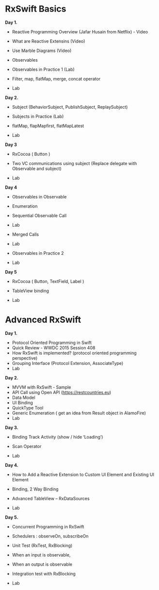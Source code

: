 
# RxSwift Basics
**Day 1.**

- Reactive Programming Overview (Jafar Husain from Netflix) - Video

- What are Reactive Extensins (Video)

- Use Marble Diagrams (Video)

- Observables

- Observables in Practice 1 (Lab)

- Filter, map, flatMap, merge, concat operator

- Lab

**Day 2.**

- Subject (BehaviorSubject, PublishSubject, ReplaySubject)

- Subjects in Practice (Lab)

- flatMap, flapMapfirst, flatMapLatest

- Lab

**Day 3**


- RxCocoa ( Button )

- Two VC communications using subject (Replace delegate with Observable and subject)

- Lab

**Day 4**


- Observables in Observable

- Enumeration

- Sequential Observable Call

- Lab

- Merged Calls

- Lab

- Observables in Practice 2

- Lab

**Day 5**


- RxCocoa ( Button, TextField, Label )

- TableView binding

- Lab




# Advanced RxSwift



**Day 1.**

- Protocol Oriented Programming in Swift
- Quick Review - WWDC 2015 Session 408
- How RxSwift is implemented? 
  (protocol oriented programming perspective)
- Grouping Interface (Protocol Extension, AssociateType)
- Lab

**Day 2.**

- MVVM with RxSwift - Sample
- API Call using Open API (https://restcountries.eu)
- Data Model
- UI Binding
- QuickType Tool
- Generic Enumeration ( get an idea from Result object in AlamoFire)
- Lab


**Day 3.**

- Binding Track Activity (show / hide ‘Loading’)

- Scan Operator

- Lab


**Day 4.**

- How to Add a Reactive Extension to Custom UI Element and Existing UI Element

- Binding, 2 Way Binding

- Advanced TableView – RxDataSources

- Lab


**Day 5.**

- Concurrent Programming  in RxSwift

- Schedulers : observeOn, subscribeOn

- Unit Test (RxTest, RxBlocking)

- When an input is observable,

- When an output is observable

- Integration test with RxBlocking

- Lab
